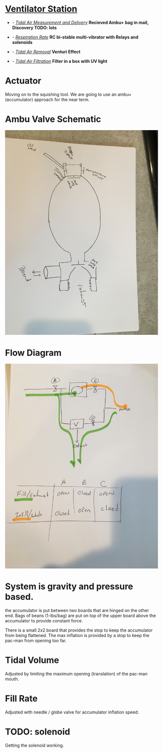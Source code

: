 # [Ventilator Station](Ventilator/README.md)

* \- *[Tidal Air Measurement and Delivery](Ventilator/TidalAirIN/README.md)*
      **Recieved Ambu+ bag in mail, Discovery TODO: lots**

* \- *[Respiration Rate](Ventilator/RespirationRate/README.md)*
      **RC bi-stable multi-vibrator with Relays and solenoids**

* \- *[Tidal Air Removal](Ventilator/TidalAirOUT/README.md)*
      **Venturi Effect**

* \- *[Tidal Air Filtration](Ventilator/TidalAirFilter/README.md)*
      **Filter in a box with UV light**



# Actuator
Moving on to the squishing tool. We are going to use an ambu+ (accumulator) approach for the near term.

# Ambu Valve Schematic
![Schematic](Ambu_schematic.jpg)

# Flow Diagram
![Flow Diagram](flow_diagram.jpg)

# System is gravity and pressure based.
the accumulator is put between two boards that are hinged on the other end.
Bags of beans (1-lbs/bag) are put on top of the upper board above the accumulator to provide constant force.

There is a small 2x2 board that provides the stop to keep the accumulator from being flattened. The max inflation is provided by a stop to keep the pac-man from opening too far.

# Tidal Volume
Adjusted by limiting the maximum opening (translation) of the pac-man mouth.

# Fill Rate
Adjusted with needle / globe valve for accumulator inflation speed.

# TODO: solenoid
Getting the solenoid working.
